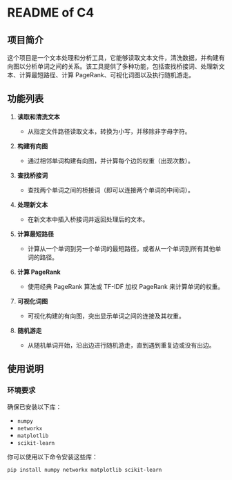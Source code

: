 # README of C4

## 项目简介

这个项目是一个文本处理和分析工具，它能够读取文本文件，清洗数据，并构建有向图以分析单词之间的关系。该工具提供了多种功能，包括查找桥接词、处理新文本、计算最短路径、计算 PageRank、可视化词图以及执行随机游走。

## 功能列表

1. **读取和清洗文本**
   - 从指定文件路径读取文本，转换为小写，并移除非字母字符。

2. **构建有向图**
   - 通过相邻单词构建有向图，并计算每个边的权重（出现次数）。

3. **查找桥接词**
   - 查找两个单词之间的桥接词（即可以连接两个单词的中间词）。

4. **处理新文本**
   - 在新文本中插入桥接词并返回处理后的文本。

5. **计算最短路径**
   - 计算从一个单词到另一个单词的最短路径，或者从一个单词到所有其他单词的路径。

6. **计算 PageRank**
   - 使用经典 PageRank 算法或 TF-IDF 加权 PageRank 来计算单词的权重。

7. **可视化词图**
   - 可视化构建的有向图，突出显示单词之间的连接及其权重。

8. **随机游走**
   - 从随机单词开始，沿出边进行随机游走，直到遇到重复边或没有出边。

## 使用说明

### 环境要求

确保已安装以下库：
- `numpy`
- `networkx`
- `matplotlib`
- `scikit-learn`

你可以使用以下命令安装这些库：
```bash
pip install numpy networkx matplotlib scikit-learn
